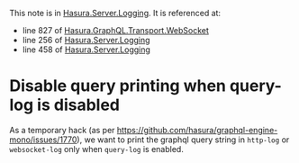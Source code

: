 This note is in [Hasura.Server.Logging](https://github.com/hasura/graphql-engine/blob/master/server/src-lib/Hasura/Server/Logging.hs#L263).
It is referenced at:
  - line 827 of [Hasura.GraphQL.Transport.WebSocket](https://github.com/hasura/graphql-engine/blob/master/server/src-lib/Hasura/GraphQL/Transport/WebSocket.hs#L827)
  - line 256 of [Hasura.Server.Logging](https://github.com/hasura/graphql-engine/blob/master/server/src-lib/Hasura/Server/Logging.hs#L256)
  - line 458 of [Hasura.Server.Logging](https://github.com/hasura/graphql-engine/blob/master/server/src-lib/Hasura/Server/Logging.hs#L458)

# Disable query printing when query-log is disabled

As a temporary hack (as per https://github.com/hasura/graphql-engine-mono/issues/1770),
we want to print the graphql query string in `http-log` or `websocket-log` only
when `query-log` is enabled.

